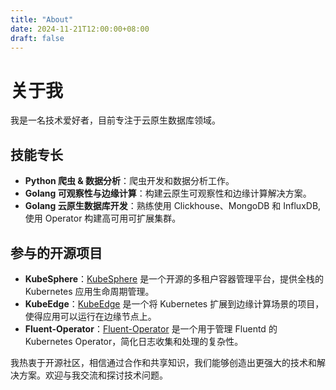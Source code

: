 ```yaml
---
title: "About"
date: 2024-11-21T12:00:00+08:00
draft: false
---
```


# 关于我

我是一名技术爱好者，目前专注于云原生数据库领域。

## 技能专长

- **Python 爬虫 & 数据分析**：爬虫开发和数据分析工作。
- **Golang 可观察性与边缘计算**：构建云原生可观察性和边缘计算解决方案。
- **Golang 云原生数据库开发**：熟练使用 Clickhouse、MongoDB 和 InfluxDB, 使用 Operator 构建高可用可扩展集群。

## 参与的开源项目

- **KubeSphere**：[KubeSphere](https://github.com/kubesphere/kubesphere) 是一个开源的多租户容器管理平台，提供全栈的 Kubernetes 应用生命周期管理。
- **KubeEdge**：[KubeEdge](https://github.com/kubeedge/kubeedge) 是一个将 Kubernetes 扩展到边缘计算场景的项目，使得应用可以运行在边缘节点上。
- **Fluent-Operator**：[Fluent-Operator](https://github.com/fluent/fluent-operator) 是一个用于管理 Fluentd 的 Kubernetes Operator，简化日志收集和处理的复杂性。


我热衷于开源社区，相信通过合作和共享知识，我们能够创造出更强大的技术和解决方案。欢迎与我交流和探讨技术问题。
